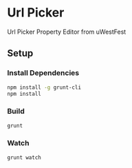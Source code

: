 # Url Picker

Url Picker Property Editor from uWestFest

## Setup

### Install Dependencies

```bash
npm install -g grunt-cli
npm install
```

### Build

```bash
grunt
```

### Watch

```bash
grunt watch
```

